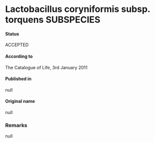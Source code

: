 Lactobacillus coryniformis subsp. torquens SUBSPECIES
=======

#### Status
ACCEPTED

#### According to
The Catalogue of Life, 3rd January 2011

#### Published in
null

#### Original name
null

### Remarks
null